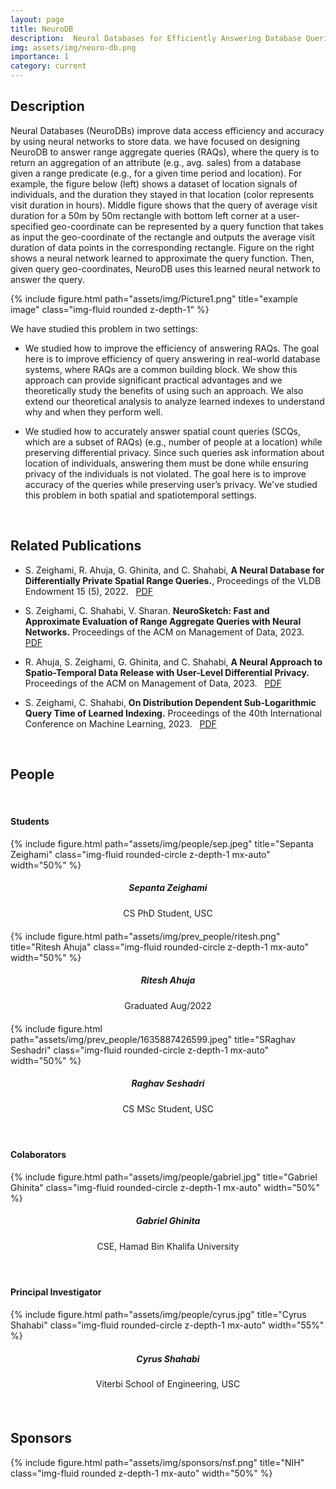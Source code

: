 ```yaml
---
layout: page
title: NeuroDB
description:  Neural Databases for Efficiently Answering Database Queries Approximately
img: assets/img/neuro-db.png
importance: 1
category: current
---
```


## Description

Neural Databases (NeuroDBs) improve data access efficiency and accuracy by using neural networks to store data. we have focused on designing NeuroDB to answer range aggregate queries (RAQs), where the query is to return an aggregation of an attribute (e.g., avg. sales) from a database given a range predicate (e.g., for a given time period and location). For example, the figure below (left) shows a dataset of location signals of individuals, and the duration they stayed in that location (color represents visit duration in hours). Middle figure shows that the query of average visit duration for a 50m by 50m rectangle with bottom left corner at a user-specified geo-coordinate can be represented by a query function that takes as input the geo-coordinate of the rectangle and outputs the average visit duration of data points in the corresponding rectangle. Figure on the right shows a neural network learned to approximate the query function. Then, given query geo-coordinates, NeuroDB uses this learned neural network to answer the query.

<div class="row">
    <div class="col-sm mt-3 mt-md-0">
        {% include figure.html path="assets/img/Picture1.png" title="example image" class="img-fluid rounded z-depth-1" %}
    </div>
</div>

We have studied this problem in two settings:

- We studied how to improve the efficiency of answering RAQs. The goal here is to improve efficiency of query answering in real-world database systems, where RAQs are a common building block. We show this approach can provide significant practical advantages and we theoretically study the benefits of using such an approach. We also extend our theoretical analysis to analyze learned indexes to understand why and when they perform well.  

- We studied how to accurately answer spatial count queries (SCQs, which are a subset of RAQs) (e.g., number of people at a location) while preserving differential privacy. Since such queries ask information about location of individuals, answering them must be done while ensuring privacy of the individuals is not violated. The goal here is to improve accuracy of the queries while preserving user’s privacy. We've studied this problem in both spatial and spatiotemporal settings. 
<br>

## Related Publications

- S. Zeighami, R. Ahuja, G. Ghinita, and C. Shahabi, **A Neural Database for Differentially Private Spatial Range Queries.**, Proceedings of the VLDB Endowment 15 (5), 2022. &nbsp; [PDF](https://www.vldb.org/pvldb/vol15/p1066-zeighami.pdf)

- S. Zeighami, C. Shahabi, V. Sharan. **NeuroSketch: Fast and Approximate Evaluation of Range Aggregate Queries with Neural Networks.** Proceedings of the ACM on Management of Data, 2023. &nbsp; [PDF](https://dl.acm.org/doi/pdf/10.1145/3588954)

- R. Ahuja, S. Zeighami, G. Ghinita, and C. Shahabi, **A Neural Approach to Spatio-Temporal Data Release with User-Level Differential Privacy.** Proceedings of the ACM on Management of Data, 2023. &nbsp; [PDF](https://dl.acm.org/doi/pdf/10.1145/3588701)

- S. Zeighami, C. Shahabi, **On Distribution Dependent Sub-Logarithmic Query Time of Learned Indexing.** Proceedings of the 40th International Conference on Machine Learning, 2023. &nbsp; [PDF](https://openreview.net/pdf?id=4hefw3y2VK)

<br>

## People

<br>

#### Students

<div class="row">
  <div class="col-sm mt-3 mt-md-0" style="margin-bottom: 20px;">
    <div class="text-center">
        {% include figure.html path="assets/img/people/sep.jpeg" title="Sepanta Zeighami" class="img-fluid rounded-circle z-depth-1 mx-auto" width="50%" %}
    </div>
    <h5 style="text-align:center;">Sepanta Zeighami</h5>
    <p style="text-align:center;">CS PhD Student, USC</p>
  </div>
  <div class="col-sm mt-3 mt-md-0" style="margin-bottom: 20px;">
    <div class="text-center">
        {% include figure.html path="assets/img/prev_people/ritesh.png" title="Ritesh Ahuja" class="img-fluid rounded-circle z-depth-1 mx-auto" width="50%" %}
    </div>
    <h5 style="text-align:center;">Ritesh Ahuja</h5>
    <p style="text-align:center;">Graduated Aug/2022</p>
  </div>
  <div class="col-sm mt-3 mt-md-0" style="margin-bottom: 20px;">
   <div class="text-center">
        {% include figure.html path="assets/img/prev_people/1635887426599.jpeg" title="SRaghav Seshadri" class="img-fluid rounded-circle z-depth-1 mx-auto" width="50%" %}
    </div>
    <h5 style="text-align:center;">Raghav Seshadri</h5>
    <p style="text-align:center;">CS MSc Student, USC</p>
  </div>
</div>

<br>

#### Colaborators

<div class="row">
  <div class="col-sm mt-3 mt-md-0" style="margin-bottom: 20px;">
    <div class="text-center">
        {% include figure.html path="assets/img/people/gabriel.jpg" title="Gabriel Ghinita" class="img-fluid rounded-circle z-depth-1 mx-auto" width="50%" %}
    </div>
    <h5 style="text-align:center;">Gabriel Ghinita</h5>
    <p style="text-align:center;">CSE, Hamad Bin Khalifa University</p>
  </div>
  <div class="col-sm mt-3 mt-md-0" style="margin-bottom: 20px;">
  </div>
  <div class="col-sm mt-3 mt-md-0" style="margin-bottom: 20px;">
  </div>
</div>

<br>

#### Principal Investigator

<div class="row">
    <div class="col-sm mt-3 mt-md-0" style="margin-bottom: 20px;">
        <div class="text-center">
            {% include figure.html path="assets/img/people/cyrus.jpg" title="Cyrus Shahabi" class="img-fluid rounded-circle z-depth-1 mx-auto" width="55%" %}
        </div>
        <h5 style="text-align:center">Cyrus Shahabi</h5>
        <p style="text-align:center;">Viterbi School of Engineering, USC</p>
    </div>
    <div class="col-sm mt-3 mt-md-0" style="margin-bottom: 20px;">
    </div>
    <div class="col-sm mt-3 mt-md-0" style="margin-bottom: 20px;">
    </div>
</div>

<br>

## Sponsors

<div class="row">
  <div class="col-sm mt-3 mt-md-0" style="margin-bottom: 20px;">
    {% include figure.html path="assets/img/sponsors/nsf.png" title="NIH" class="img-fluid rounded z-depth-1 mx-auto" width="50%" %}
    <div class="col-sm mt-3 mt-md-0" style="margin-bottom: 20px;">
    </div>
    <div class="col-sm mt-3 mt-md-0" style="margin-bottom: 20px;">
    </div>
</div>
